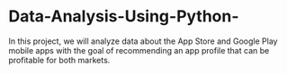 # Data-Analysis-Using-Python-

In this project, we will analyze data about the App Store and Google Play mobile apps with the goal of recommending an app profile that can be profitable for both markets.
